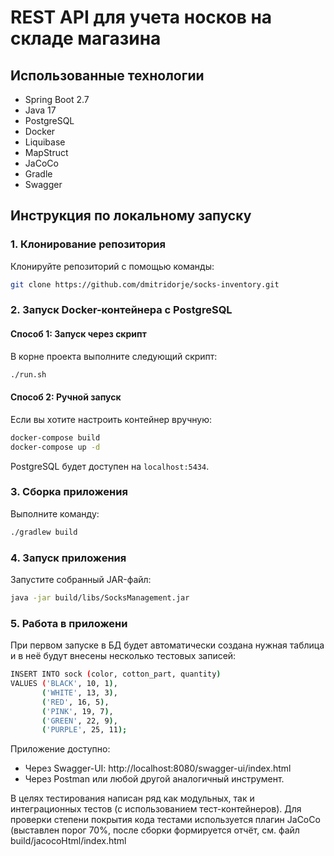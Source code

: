 #  REST API для учета носков на складе магазина

## Использованные технологии
- Spring Boot 2.7
- Java 17
- PostgreSQL
- Docker
- Liquibase
- MapStruct
- JaCoCo
- Gradle
- Swagger

## Инструкция по локальному запуску

### 1. Клонирование репозитория
Клонируйте репозиторий с помощью команды:
```bash
git clone https://github.com/dmitridorje/socks-inventory.git
```

### 2. Запуск Docker-контейнера с PostgreSQL

#### Способ 1: Запуск через скрипт
В корне проекта выполните следующий скрипт:
```bash
./run.sh
```

#### Способ 2: Ручной запуск
Если вы хотите настроить контейнер вручную:
```bash
docker-compose build
docker-compose up -d
```
PostgreSQL будет доступен на `localhost:5434`.

### 3. Сборка приложения
Выполните команду:
```bash
./gradlew build
```

### 4. Запуск приложения
Запустите собранный JAR-файл:
```bash
java -jar build/libs/SocksManagement.jar
```

### 5. Работа в приложени
При первом запуске в БД будет автоматически создана нужная таблица и в неё будут внесены несколько тестовых записей:

```bash
INSERT INTO sock (color, cotton_part, quantity)
VALUES ('BLACK', 10, 1),
       ('WHITE', 13, 3),
       ('RED', 16, 5),
       ('PINK', 19, 7),
       ('GREEN', 22, 9),
       ('PURPLE', 25, 11);
```

Приложение доступно:

- Через Swagger-UI: http://localhost:8080/swagger-ui/index.html
- Через Postman или любой другой аналогичный инструмент.

В целях тестирования написан ряд как модульных, так и интеграционных тестов (с использованием тест-контейнеров). Для проверки степени покрытия кода тестами используется плагин JaCoCo (выставлен порог 70%, после сборки формируется отчёт, см. файл build/jacocoHtml/index.html
